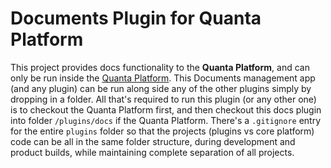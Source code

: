 # Documents Plugin for Quanta Platform

This project provides docs functionality to the **Quanta Platform**, and can only be run inside the [Quanta Platform](https://github.com/Clay-Ferguson/quanta). This Documents management app (and any plugin) can be run along side any of the other plugins simply by dropping in a folder. All that's required to run this plugin (or any other one) is to checkout the Quanta Platform first, and then checkout this docs plugin into folder `/plugins/docs` if the Quanta Platform. There's a `.gitignore` entry for the entire `plugins` folder so that the projects (plugins vs core platform) code can be all in the same folder structure, during development and product builds, while maintaining complete separation of all projects.